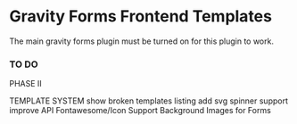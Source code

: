 # Gravity Forms Frontend Templates

The main gravity forms plugin must be turned on for this plugin to work.



### TO DO


PHASE II

TEMPLATE SYSTEM
show broken templates listing
add svg spinner support
improve API
Fontawesome/Icon Support
Background Images for Forms
